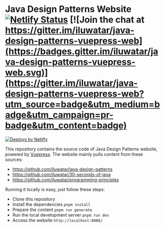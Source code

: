# Java Design Patterns Website [![Netlify Status](https://api.netlify.com/api/v1/badges/4e492a8e-6a73-4ced-a26b-930c8c315227/deploy-status)](https://app.netlify.com/sites/relaxed-kleicha-7210ed/deploys) [![Join the chat at https://gitter.im/iluwatar/java-design-patterns-vuepress-web](https://badges.gitter.im/iluwatar/java-design-patterns-vuepress-web.svg)](https://gitter.im/iluwatar/java-design-patterns-vuepress-web?utm_source=badge&utm_medium=badge&utm_campaign=pr-badge&utm_content=badge)

<a href="https://www.netlify.com">
  <img src="https://www.netlify.com/img/global/badges/netlify-color-accent.svg" alt="Deploys by Netlify" />
</a><br>


This repository contains the source code of Java Design Patterns website, powered by [Vuepress](https://vuepress.vuejs.org/). The website mainly pulls content from these sources:
- https://github.com/iluwatar/java-design-patterns
- https://github.com/iluwatar/30-seconds-of-java
- https://github.com/iluwatar/programming-principles

Running it locally is easy, just follow these steps:

- Clone this repository
- Install the dependencies `pnpm install`
- Prepare the content `pnpm run generate`
- Run the local development server `pnpm run dev`
- Access the website `http://localhost:8080/`
